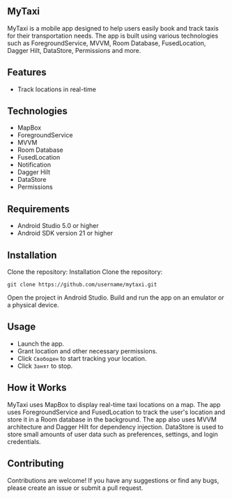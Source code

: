 ## MyTaxi
MyTaxi is a mobile app designed to help users easily book and track taxis for their transportation needs. The app is built using various technologies such as ForegroundService, MVVM, Room Database, FusedLocation, Dagger Hilt, DataStore, Permissions and more.

## Features
- Track locations in real-time

## Technologies
- MapBox
- ForegroundService
- MVVM
- Room Database
- FusedLocation
- Notification
- Dagger Hilt
- DataStore
- Permissions

## Requirements
- Android Studio 5.0 or higher
- Android SDK version 21 or higher

## Installation
Clone the repository:
Installation
Clone the repository:

```
git clone https://github.com/username/mytaxi.git
```
Open the project in Android Studio.
Build and run the app on an emulator or a physical device.


## Usage
- Launch the app.
- Grant location and other necessary permissions.
- Click ``Свободен`` to start tracking your location.
- Click ``Занят`` to stop.

## How it Works
MyTaxi uses MapBox to display real-time taxi locations on a map. The app uses ForegroundService and FusedLocation to track the user's location and store it in a Room database in the background. The app also uses MVVM architecture and Dagger Hilt for dependency injection. DataStore is used to store small amounts of user data such as preferences, settings, and login credentials.

## Contributing
Contributions are welcome! If you have any suggestions or find any bugs, please create an issue or submit a pull request.
 
